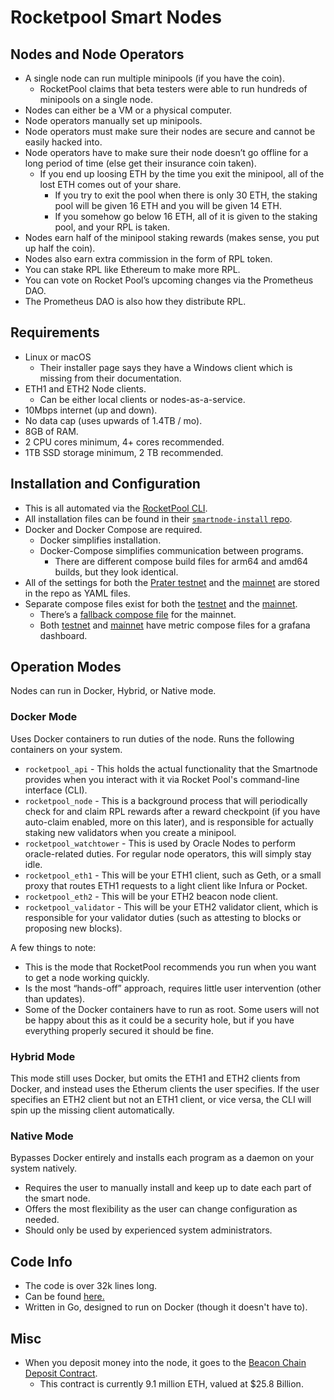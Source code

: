 # Rocketpool Smart Nodes

## Nodes and Node Operators

* A single node can run multiple minipools (if you have the coin).
  * RocketPool claims that beta testers were able to run hundreds of minipools on a single node.
* Nodes can either be a VM or a physical computer.
* Node operators manually set up minipools.
* Node operators must make sure their nodes are secure and cannot be easily hacked into.
* Node operators have to make sure their node doesn’t go offline for a long period of time (else get their insurance coin taken).
  * If you end up loosing ETH by the time you exit the minipool, all of the lost ETH comes out of your share.
    * If you try to exit the pool when there is only 30 ETH, the staking pool will be given 16 ETH and you will be given 14 ETH.
    * If you somehow go below 16 ETH, all of it is given to the staking pool, and your RPL is taken.
* Nodes earn half of the minipool staking rewards (makes sense, you put up half the coin).
* Nodes also earn extra commission in the form of RPL token.
* You can stake RPL like Ethereum to make more RPL.
* You can vote on Rocket Pool’s upcoming changes via the Prometheus DAO.
* The Prometheus DAO is also how they distribute RPL.

## Requirements

* Linux or macOS
  * Their installer page says they have a Windows client which is missing from their documentation.
* ETH1 and ETH2 Node clients.
  * Can be either local clients or nodes-as-a-service.
* 10Mbps internet (up and down).
* No data cap (uses upwards of 1.4TB / mo).
* 8GB of RAM.
* 2 CPU cores minimum, 4+ cores recommended.
* 1TB SSD storage minimum, 2 TB recommended.

## Installation and Configuration

* This is all automated via the [RocketPool CLI](https://github.com/rocket-pool/smartnode/tree/master/rocketpool-cli).
* All installation files can be found in their [`smartnode-install` repo](https://github.com/rocket-pool/smartnode-install).
* Docker and Docker Compose are required.
  * Docker simplifies installation.
  * Docker-Compose simplifies communication between programs.
    * There are different compose build files for arm64 and amd64 builds, but they look identical.
* All of the settings for both the [Prater testnet](https://github.com/rocket-pool/smartnode-install/blob/master/amd64/rp-smartnode-install/network/prater/config.yml) and the [mainnet](https://github.com/rocket-pool/smartnode-install/blob/master/amd64/rp-smartnode-install/network/mainnet/config.yml) are stored in the repo as YAML files.
* Separate compose files exist for both the [testnet](https://github.com/rocket-pool/smartnode-install/blob/master/amd64/rp-smartnode-install/network/prater/config.yml) and the [mainnet](https://github.com/rocket-pool/smartnode-install/blob/master/amd64/rp-smartnode-install/network/mainnet/docker-compose.yml).
  * There’s a [fallback compose file](https://github.com/rocket-pool/smartnode-install/blob/master/amd64/rp-smartnode-install/network/mainnet/docker-compose-fallback.yml) for the mainnet.
  * Both [testnet](https://github.com/rocket-pool/smartnode-install/blob/master/amd64/rp-smartnode-install/network/prater/docker-compose-metrics.yml) and [mainnet](https://github.com/rocket-pool/smartnode-install/blob/master/amd64/rp-smartnode-install/network/mainnet/docker-compose-metrics.yml) have metric compose files for a grafana dashboard.

## Operation Modes

Nodes can run in Docker, Hybrid, or Native mode.

### Docker Mode

Uses Docker containers to run duties of the node. Runs the following containers on your system.

* `rocketpool_api` - This holds the actual functionality that the Smartnode provides when you interact with it via Rocket Pool's command-line interface (CLI).
* `rocketpool_node` - This is a background process that will periodically check for and claim RPL rewards after a reward checkpoint (if you have auto-claim enabled, more on this later), and is responsible for actually staking new validators when you create a minipool.
* `rocketpool_watchtower` - This is used by Oracle Nodes to perform oracle-related duties. For regular node operators, this will simply stay idle.
* `rocketpool_eth1` - This will be your ETH1 client, such as Geth, or a small proxy that routes ETH1 requests to a light client like Infura or Pocket.
* `rocketpool_eth2` - This will be your ETH2 beacon node client.
* `rocketpool_validator` - This will be your ETH2 validator client, which is responsible for your validator duties (such as attesting to blocks or proposing new blocks).

A few things to note:

* This is the mode that RocketPool recommends you run when you want to get a node working quickly.
* Is the most “hands-off” approach, requires little user intervention (other than updates).
* Some of the Docker containers have to run as root. Some users will not be happy about this as it could be a security hole, but if you have everything properly secured it should be fine.

### Hybrid Mode

This mode still uses Docker, but omits the ETH1 and ETH2 clients from Docker, and instead uses the Etherum clients the user specifies. If the user specifies an ETH2 client but not an ETH1 client, or vice versa, the CLI will spin up the missing client automatically.

### Native Mode

Bypasses Docker entirely and installs each program as a daemon on your system natively.

* Requires the user to manually install and keep up to date each part of the smart node.
* Offers the most flexibility as the user can change configuration as needed.
* Should only be used by experienced system administrators.

## Code Info

* The code is over 32k lines long.
* Can be found [here.](https://github.com/rocket-pool/smartnode)
* Written in Go, designed to run on Docker (though it doesn't have to).

## Misc

* When you deposit money into the node, it goes to the [Beacon Chain Deposit Contract](https://etherscan.io/address/0x00000000219ab540356cbb839cbe05303d7705fa#code).
  * This contract is currently 9.1 million ETH, valued at $25.8 Billion.
